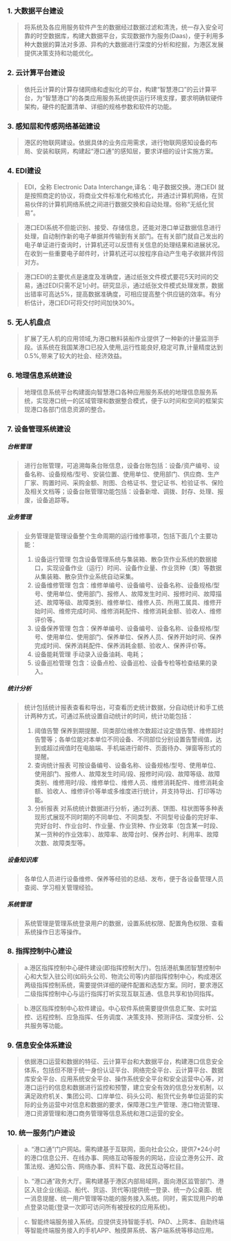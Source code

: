 ### 1. 大数据平台建设

>将系统及各应用服务软件产生的数据经过数据过滤和清洗，统一存入安全可靠的时空数据库，构建大数据平台，实现数据作为服务(Daas)，便于利用多种大数据的算法对多源、异构的大数据进行深度的分析和挖掘，为港区发展
提供决策支持和功能优化。

### 2. 云计算平台建设

>依托云计算的计算存储网络和虚拟化的平台，构建“智慧港口”的云计算平台，为“智慧港口”的各类应用服务系统提供运行环境支撑，要求明确软硬件架构，硬件的配置清单、详细的规格参数和软件的功能。

### 3. 感知层和传感网络基础建设

>港区的物联网建设。依据具体的业务应用需求，进行物联网感知设备的布局、安装和联网，构建起“港口通”的感知层，要求详细的设计实施方案。

### 4. EDI建设

>EDI，全称 Electronic Data Interchange,译名：电子数据交换。港口EDI 就是按照商定的协议，将商业文件标准化和格式化，并通过计算机网络，在贸易伙伴的计算机网络系统之间进行数据交换和自动处理。俗称“无纸化贸易”。

>港口EDI系统不但能识别、接受、存储信息，还能对港口单证数据信息进行处理，自动制作新的电子单据并传输到有关部门。在有关部门就自己发出的电子单证进行查询时，计算机还可以反馈有关信息的处理结果和进展状况。在收到一些重要电子邮件时，计算机还可以按程序自动产生电子收据并传回对方。

>港口EDI的主要优点是速度及准确度，通过纸张文件模式要花5天时间的交易，通过EDI只需不足1小时。研究显示，通过纸张文件模式处理发票，数据出错率可高达5%，提高数据准确度，可相应提高整个供应链的效率。有分析估计，港口EDI可将交付时间加快30%。

### 5. 无人机盘点
>扩展了无人机的应用领域,为港口散料装船作业提供了一种新的计量监测手段。该系统在我国某港口已投入使用,运行性能良好,稳定可靠,计量精度达到0.5%,带来了较大的社会、经济效益。

### 6. 地理信息系统建设

>地理信息系统平台构建面向智慧港口各种应用服务系统的地理信息服务系统，实现港口统一的区域管理和数据整合模式，便于以时间和空间的框架实现港口各部门信息资源的整合。

### 7. 设备管理系统建设
##### 台帐管理
>进行台账管理，可追溯每条台账信息，设备台账包括：设备/资产编号、设备名称、设备规格/型号、安装位置、使用单位、使用部门、供应商、生产厂家、购置时间、采购金额、附图、合格证书、登记证书、检验证书、保险及相关文档等；设备台账管理功能包括：设备新增、调拨、封存、处理、报废，设备追踪等。
##### 业务管理
>业务管理是管理设备整个生命周期的运行维修事项，包括下面几个主要功能：
>1)	设备运行管理
包含设备管理系统与集装箱、散杂货作业系统的数据接口，实现设备作业（运行）时间、设备作业量、作业货种（类）等数据从集装箱、散杂货作业系统自动采集。
>2)	设备维修管理
包含：维修单编号、设备编号、设备名称、设备规格/型号、使用单位、使用部门、报修人、故障发生时间、报修时间、故障描述、故障等级、故障类别、维修单位、维修人员、所用工属具、维修开始时间、维修完成时间、维修消耗配件、维修消耗金额、验收人、维修评价等。
>3)	设备保养管理
包含：保养单编号、设备编号、设备名称、设备规格/型号、使用单位、使用部门、保养单位、保养人员、保养开始时间、保养完成时间、保养消耗配件、保养消耗金额、验收人、保养评价等。
>4)	设备能耗管理
手动录入设备油耗、电耗；
>5)	设备巡检管理
包含：设备点检、设备巡检、设备专检等检查结果的录入。

##### 统计分析
>统计包括统计报表查看和导出，可查看历史统计数据，分自动统计和手工统计两种方式，可通过系统设置自动统计的时间，统计功能包括：
>1)	阈值告警
保养到期提醒、同类部位维修次数超过设定值告警、维修超时告警等；各单位能对本单位不同设备、不同部位分别设置告警阀值，达到或超过阀值时在电脑端、手机端进行邮件、页面待办、弹窗等形式的提醒。
>2)	查询统计报表
可按设备编号、设备名称、设备规格/型号、使用单位、使用部门、报修人、故障发生时间/段、报修时间/段、故障等级、故障类别、维修用时/段、维修单位、维修人员、维修消耗配件、维修消耗金额、验收人、维修评价等单或多维度进行统计，并支持导出、打印等功能。
>3)	分析报表
对系统统计数据进行分析，通过列表、饼图、柱状图等多种表现形式展现不同时期的不同单位、不同类型、不同型号设备的完好率、完好台时、作业台时、作业量、作业货种、作业效率（包含某一时段、某一货种的作业效率）、故障率、故障台时、保养台时、利用率、故障次数、故障类型等。

##### 设备知识库
>各单位人员进行设备维修、保养等经验的总结、发布，便于各设备管理人员查阅、学习相关管理经验。
##### 系统管理
>系统管理是管理系统登录用户的数据，设置系统权限、配置角色权限、查看系统操作日志等操作。

### 8. 指挥控制中心建设

>a.港区指挥控制中心硬件建设(即指挥控制大厅)。包括港航集团智慧控制中心和大型入驻公司(如码头公司、物流公司等)内部指挥控制中心，构成港区两级指挥控制系统，需要提供详细的硬件配置和选型方案。同时，要求港区二级指挥控制中心与运行指挥打听实现互联互通、信息共享和协同指挥。

>b.港区指挥控制中心软件建设。中心软件系统需要提供信息汇聚、实时监控、远程控制、应急指挥、任务调度、决策支持、预测评估、深度分析、公共服务等功能。

### 9. 信息安全体系建设

>依据港口运营和数据的特征、云计算平台和大数据平台，构建港口信息安全体系，包括但不限于统一身份认证平台、网络完全平台、云计算平台、数据库安全平台、应用系统安全平台、操作系统安全平台和安全运营中心等，对港口运行的信息和数据进行监控和预警，建立安全有效的信息分发机制，以满足政府机关、集团公司、口岸单位、码头公司、船货代业务单位运营的实际的业务运营中对信息和数据的要求，保障港口生产管理、港口物流管理、港口资源管理和港口商务管理等信息系统和港口运营的安全。

### 10. 统一服务门户建设

>a. “港口通”门户网站。需构建基于互联网，面向社会公众，提供7*24小时的港口信息公开、在线办事、网络互动等服务的网站，应设立港务公开、政策法规、通知公告、网络办事、资料下载、政民互动等栏目。

>b. “港口通”政务大厅。需构建基于港区内部局域网，面向港区监管部门、港区入驻企业(船运、船代、货运、货代等)提供统一登录、统一办公桌面、统一消息提醒、统一用户管理等功能的服务接入系统。同时，需实现用户的单点登录功能(登录一次即可访问所有被授权的应用系统)。

>c. 智能终端服务接入系统。应提供支持智能手机、PAD、上网本、自助终端等智能终端服务接入的手机APP、触摸屏系统、客户端系统等移动应用。
